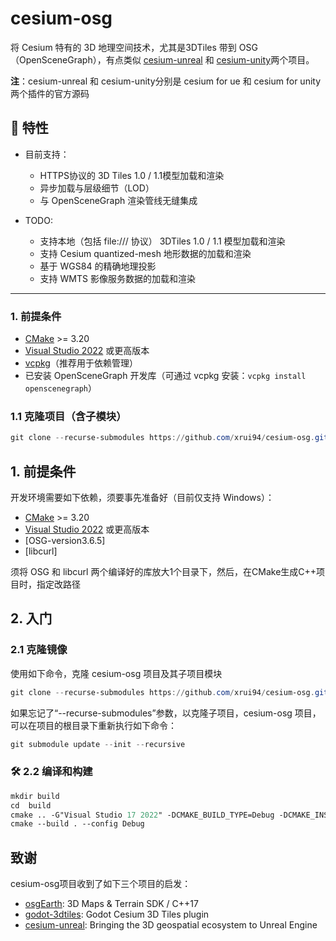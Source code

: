 # cesium-osg

将 Cesium 特有的 3D 地理空间技术，尤其是3DTiles 带到 OSG（OpenSceneGraph），有点类似 [cesium-unreal](https://github.com/CesiumGS/cesium-unreal) 和 [cesium-unity](https://github.com/CesiumGS/cesium-unreal)两个项目。

**注**：cesium-unreal 和 cesium-unity分别是 cesium for ue 和 cesium for unity两个插件的官方源码

## 🚀 特性

- 目前支持：
  - HTTPS协议的 3D Tiles 1.0 / 1.1模型加载和渲染
  - 异步加载与层级细节（LOD）
  - 与 OpenSceneGraph 渲染管线无缝集成

- TODO:
  - 支持本地（包括 file:/// 协议） 3DTiles 1.0 / 1.1 模型加载和渲染
  - 支持 Cesium quantized-mesh 地形数据的加载和渲染
  - 基于 WGS84 的精确地理投影
  - 支持 WMTS 影像服务数据的加载和渲染

---

### 1. 前提条件

- [CMake](https://cmake.org/) >= 3.20
- [Visual Studio 2022](https://visualstudio.microsoft.com/) 或更高版本
- [vcpkg](https://vcpkg.io/)（推荐用于依赖管理）
- 已安装 OpenSceneGraph 开发库（可通过 vcpkg 安装：`vcpkg install openscenegraph`）

### 1.1 克隆项目（含子模块）

```powershell
git clone --recurse-submodules https://github.com/xrui94/cesium-osg.git
```

## 1. 前提条件

开发环境需要如下依赖，须要事先准备好（目前仅支持 Windows）：

- [CMake](https://cmake.org/) >= 3.20
- [Visual Studio 2022](https://visualstudio.microsoft.com/) 或更高版本
- [OSG-version3.6.5]
- [libcurl]

须将 OSG 和 libcurl 两个编译好的库放大1个目录下，然后，在CMake生成C++项目时，指定改路径

## 2. 入门

### 2.1 克隆镜像

使用如下命令，克隆 cesium-osg 项目及其子项目模块

```powershell
git clone --recurse-submodules https://github.com/xrui94/cesium-osg.git
```

如果忘记了“--recurse-submodules”参数，以克隆子项目，cesium-osg 项目，可以在项目的根目录下重新执行如下命令：

```powershell
git submodule update --init --recursive
```

### 🛠 2.2 编译和构建

```ps
mkdir build
cd  build
cmake .. -G"Visual Studio 17 2022" -DCMAKE_BUILD_TYPE=Debug -DCMAKE_INSTALL_PREFIX="./build/install" -DTHIRD_PARTY_DIR=C:/env/libc++
cmake --build . --config Debug
```

## 致谢

cesium-osg项目收到了如下三个项目的启发：
- [osgEarth](https://github.com/gwaldron/osgearth): 3D Maps & Terrain SDK / C++17
- [godot-3dtiles](https://github.com/wxzen/godot-3dtiles): Godot Cesium 3D Tiles plugin
- [cesium-unreal](https://github.com/CesiumGS/cesium-unreal): Bringing the 3D geospatial ecosystem to Unreal Engine